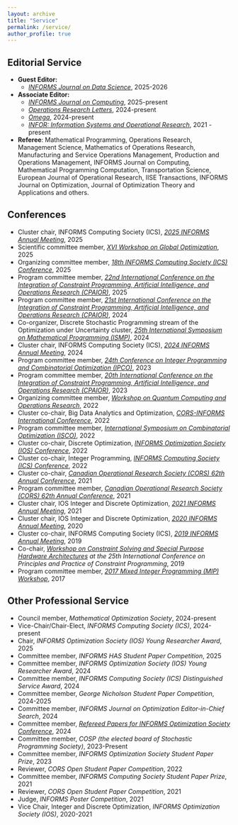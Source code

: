 ```yaml
---
layout: archive
title: "Service"
permalink: /service/
author_profile: true
---
```


## Editorial Service
- **Guest Editor:**
  - [*INFORMS Journal on Data Science*](https://pubsonline.informs.org/journal/ijds), 2025-2026
- **Associate Editor:**
  - [*INFORMS Journal on Computing*](https://pubsonline.informs.org/journal/ijoc), 2025-present
  - [*Operations Research Letters*](https://www.sciencedirect.com/journal/operations-research-letters), 2024-present
  - [*Omega*](https://www.sciencedirect.com/journal/omega), 2024-present
  - [*INFOR: Information Systems and Operational Research*](https://www.tandfonline.com/journals/tinf20), 2021 - present
- **Referee**: Mathematical Programming, Operations Research, Management Science, Mathematics of Operations Research, Manufacturing and Service Operations Management, Production and Operations Management, INFORMS Journal on Computing, Mathematical Programming Computation, Transportation Science, European Journal of Operational Research, IISE Transactions, INFORMS Journal on Optimization, Journal of Optimization Theory and Applications and others.

## Conferences
- Cluster chair, INFORMS Computing Society (ICS), *[2025 INFORMS Annual Meeting](https://meetings.informs.org/wordpress/annual/)*, 2025
- Scientific committee member, *[XVI Workshop on Global Optimization](https://sites.google.com/view/stogo25/)*, 2025
- Organizing committee member, *[18th  INFORMS Computing Society (ICS) Conference](https://sites.google.com/view/ics-2025/)*, 2025
- Program committee member, *[22nd International Conference on the Integration of Constraint Programming, Artificial Intelligence, and Operations Research (CPAIOR)](https://sites.google.com/view/cpaior2025)*, 2025
- Program committee member, *[21st International Conference on the Integration of Constraint Programming, Artificial Intelligence, and Operations Research (CPAIOR)](https://sites.google.com/view/cpaior2024)*, 2024
- Co-organizer, Discrete Stochastic Programming stream of the Optimization under Uncertainty cluster, *[25th International Symposium on Mathematical Programming (ISMP)](https://ismp2024.gerad.ca/)*, 2024
- Cluster chair, INFORMS Computing Society (ICS), *[2024 INFORMS Annual Meeting](https://meetings.informs.org/wordpress/seattle2024/)*, 2024
- Program committee member, *[24th Conference on Integer Programming and Combinatorial Optimization (IPCO)](https://optimization.discovery.wisc.edu/ipco-2023-madison/)*, 2023
- Program committee member, *[20th International Conference on the Integration of Constraint Programming, Artificial Intelligence, and Operations Research (CPAIOR)](https://sites.google.com/view/cpaior2023)*, 2023
- Organizing committee member, *[Workshop on Quantum Computing and Operations Research](https://sites.google.com/view/qcor22/home)*, 2022
- Cluster co-chair, Big Data Analytics and Optimization, *[CORS-INFORMS International Conference](https://meetings.informs.org/wordpress/2022international/)*, 2022
- Program committee member, *[International Symposium on Combinatorial Optimization (ISCO)](https://isco2022.sciencesconf.org)*, 2022
- Cluster co-chair, Discrete Optimization, *[INFORMS Optimization Society (IOS) Conference](https://cecas.clemson.edu/informs-conference/)*, 2022 
- Cluster co-chair, Integer Programming, *[INFORMS Computing Society (ICS) Conference](https://ics2022tampa.eng.usf.edu)*, 2022
- Cluster co-chair, *[Canadian Operational Research Society (CORS) 62th Annual Conference](https://uwaterloo.ca/canadian-operational-research-society-conference/)*, 2021
- Program committee member, *[Canadian Operational Research Society (CORS) 62th Annual Conference](https://uwaterloo.ca/canadian-operational-research-society-conference/)*, 2021
- Cluster chair, IOS Integer and Discrete Optimization, *[2021 INFORMS Annual Meeting](https://meetings.informs.org/wordpress/anaheim2021/)*, 2021 
- Cluster chair, IOS Integer and Discrete Optimization, *[2020 INFORMS Annual Meeting](https://meetings.informs.org/wordpress/annual2020/)*, 2020
- Cluster co-chair, INFORMS Computing Society (ICS), *[2019 INFORMS Annual Meeting](https://meetings.informs.org/wordpress/seattle2019/#_gl=1*3owtft*_gcl_au*MTEwODI4NDgxNi4xNjk4NzYwOTg2)*, 2019
- Co-chair, *[Workshop on Constraint Solving and Special Purpose Hardware Architectures](https://sites.google.com/view/cphardware2019/) at the 25th International Conference on Principles and Practice of Constraint Programming*, 2019
- Program committee member, *[2017 Mixed Integer Programming (MIP) Workshop](https://web.archive.org/web/20220709054916/https://sites.google.com/site/mipworkshop2017/home)*, 2017


## Other Professional Service
- Council member, *Mathematical Optimization Society*, 2024-present
- Vice-Chair/Chair-Elect, *INFORMS Computing Society (ICS)*, 2024-present
- Chair, *INFORMS Optimization Society (IOS) Young Researcher Award*, 2025
- Committee member, *INFORMS HAS Student Paper Competition*, 2025
- Committee member, *INFORMS Optimization Society (IOS) Young Researcher Award*, 2024
- Committee member, *INFORMS Computing Society (ICS) Distinguished Service Award*, 2024
- Committee member, *George Nicholson Student Paper Competition*, 2024-2025
- Committee member, *INFORMS Journal on Optimization Editor-in-Chief Search*, 2024
- Committee member, *[Refereed Papers for INFORMS Optimization Society Conference](https://ios2024.rice.edu/refereed-papers/)*, 2024
- Committee member, *COSP (the elected board of Stochastic Programming Society)*, 2023-Present
- Committee member, *INFORMS Optimization Society Student Paper Prize*, 2023
- Reviewer, *CORS Open Student Paper Competition*, 2022
- Committee member, *INFORMS Computing Society Student Paper Prize*, 2021
- Reviewer, *CORS Open Student Paper Competition*, 2021
- Judge, *INFORMS Poster Competition*, 2021
- Vice Chair, Integer and Discrete Optimization, *INFORMS Optimization Society (IOS)*, 2020-2021
